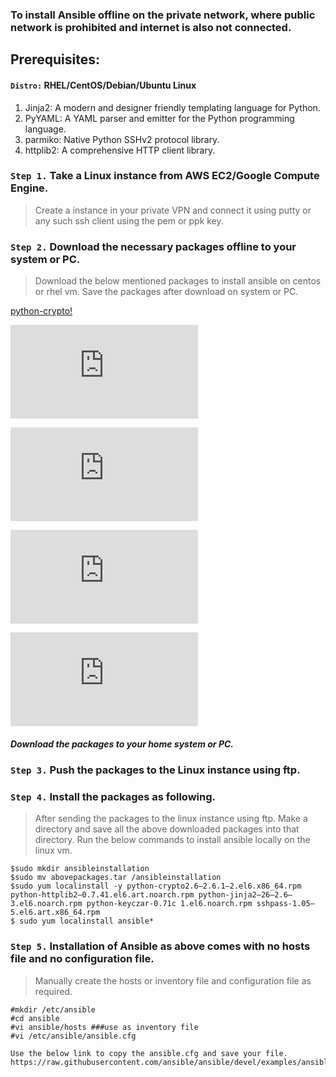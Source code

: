 ### To install Ansible offline on the private network, where public network is prohibited and internet is also not connected.

## Prerequisites:
#### `Distro:` RHEL/CentOS/Debian/Ubuntu Linux

1) Jinja2: A modern and designer friendly templating language for Python.
2) PyYAML: A YAML parser and emitter for the Python programming language.
3) parmiko: Native Python SSHv2 protocol library.
4) httplib2: A comprehensive HTTP client library.

### `Step 1.` Take a Linux instance from AWS EC2/Google Compute Engine.

> Create a instance in your private VPN and connect it using putty or any such ssh client using the pem or ppk key.

### `Step 2.` Download the necessary packages offline to your system or PC.

> Download the below mentioned packages to install ansible on centos or rhel vm. Save the packages after download on system or PC.

[python-crypto!](https://www.rpmfind.net/linux/rpm2html/search.php?query=python-crypto)

![python-httplib](https://www.rpmfind.net/linux/rpm2html/search.php?query=python-httplib&submit=Search+...&system=&arch=)

![python-jinja2](https://www.rpmfind.net/linux/rpm2html/search.php?query=python-jinja2&submit=Search+...&system=&arch=)

![python-keyczar](https://www.rpmfind.net/linux/rpm2html/search.php?query=python-keyczar&submit=Search+...&system=&arch=)

![sshpass](https://www.rpmfind.net/linux/rpm2html/search.php?query=sshpass&submit=Search+...&system=&arch=)

##### Download the packages to your home system or PC.

### `Step 3.` Push the packages to the Linux instance using ftp.

### `Step 4.` Install the packages as following.

> After sending the packages to the linux instance using ftp. Make a directory and save all the above downloaded packages into that directory. Run the below commands to install ansible locally on the linux vm.
```
$sudo mkdir ansibleinstallation
$sudo mv abovepackages.tar /ansibleinstallation
$sudo yum localinstall -y python-crypto2.6–2.6.1–2.el6.x86_64.rpm python-httplib2–0.7.41.el6.art.noarch.rpm python-jinja2–26–2.6–3.el6.noarch.rpm python-keyczar-0.71c 1.el6.noarch.rpm sshpass-1.05–5.el6.art.x86_64.rpm
$ sudo yum localinstall ansible*
```

### `Step 5.` Installation of Ansible as above comes with no hosts file and no configuration file.

> Manually create the hosts or inventory file and configuration file as required.

```
#mkdir /etc/ansible
#cd ansible
#vi ansible/hosts ###use as inventory file
#vi /etc/ansible/ansible.cfg

Use the below link to copy the ansible.cfg and save your file.
https://raw.githubusercontent.com/ansible/ansible/devel/examples/ansible.cfg
```
